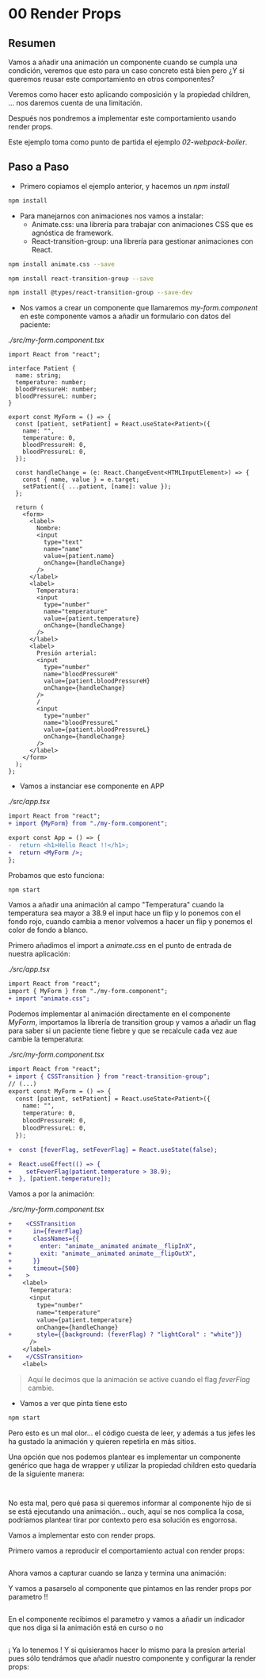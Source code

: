 # 00 Render Props

## Resumen

Vamos a añadir una animación un componente cuando se cumpla una condición, veremos que esto para un caso
concreto está bien pero ¿Y si queremos reusar este comportamiento en otros componentes?

Veremos como hacer esto aplicando composición y la propiedad children, ... nos daremos cuenta
de una limitación.

Después nos pondremos a implementar este comportamiento usando render props.

Este ejemplo toma como punto de partida el ejemplo _02-webpack-boiler_.

## Paso a Paso

- Primero copiamos el ejemplo anterior, y hacemos un _npm install_

```bash
npm install
```

- Para manejarnos con animaciones nos vamos a instalar:
  - Animate.css: una librería para trabajar con animaciones CSS que es agnóstica de framework.
  - React-transition-group: una librería para gestionar animaciones con React.

```bash
npm install animate.css --save
```

```bash
npm install react-transition-group --save
```

```bash
npm install @types/react-transition-group --save-dev
```

- Nos vamos a crear un componente que llamaremos _my-form.component_ en este
  componente vamos a añadir un formulario con datos del paciente:

_./src/my-form.component.tsx_

```tsx
import React from "react";

interface Patient {
  name: string;
  temperature: number;
  bloodPressureH: number;
  bloodPressureL: number;
}

export const MyForm = () => {
  const [patient, setPatient] = React.useState<Patient>({
    name: "",
    temperature: 0,
    bloodPressureH: 0,
    bloodPressureL: 0,
  });

  const handleChange = (e: React.ChangeEvent<HTMLInputElement>) => {
    const { name, value } = e.target;
    setPatient({ ...patient, [name]: value });
  };

  return (
    <form>
      <label>
        Nombre:
        <input
          type="text"
          name="name"
          value={patient.name}
          onChange={handleChange}
        />
      </label>
      <label>
        Temperatura:
        <input
          type="number"
          name="temperature"
          value={patient.temperature}
          onChange={handleChange}
        />
      </label>
      <label>
        Presión arterial:
        <input
          type="number"
          name="bloodPressureH"
          value={patient.bloodPressureH}
          onChange={handleChange}
        />
        /
        <input
          type="number"
          name="bloodPressureL"
          value={patient.bloodPressureL}
          onChange={handleChange}
        />
      </label>
    </form>
  );
};
```

- Vamos a instanciar ese componente en APP

_./src/app.tsx_

```diff
import React from "react";
+ import {MyForm} from "./my-form.component";

export const App = () => {
-  return <h1>Hello React !!</h1>;
+  return <MyForm />;
};
```

Probamos que esto funciona:

```bash
npm start
```

Vamos a añadir una animación al campo "Temperatura" cuando la temperatura sea mayor a 38.9 el input hace un flip y lo ponemos con el fondo rojo, cuando
cambia a menor volvemos a hacer un flip y ponemos el color de fondo a blanco.

Primero añadimos el import a _animate.css_ en el punto de entrada
de nuestra aplicación:

_./src/app.tsx_

```diff
import React from "react";
import { MyForm } from "./my-form.component";
+ import "animate.css";
```

Podemos implementar al animación directamente en el componente _MyForm_,
importamos la librería de transition group y vamos a añadir un flag
para saber si un paciente tiene fiebre y que se recalcule cada
vez aue cambie la temperatura:

_./src/my-form.component.tsx_

```diff
import React from "react";
+ import { CSSTransition } from "react-transition-group";
// (...)
export const MyForm = () => {
  const [patient, setPatient] = React.useState<Patient>({
    name: "",
    temperature: 0,
    bloodPressureH: 0,
    bloodPressureL: 0,
  });

+  const [feverFlag, setFeverFlag] = React.useState(false);

+  React.useEffect(() => {
+    setFeverFlag(patient.temperature > 38.9);
+  }, [patient.temperature]);
```

Vamos a por la animación:

_./src/my-form.component.tsx_

```diff
+    <CSSTransition
+      in={feverFlag}
+      classNames={{
+        enter: "animate__animated animate__flipInX",
+        exit: "animate__animated animate__flipOutX",
+      }}
+      timeout={500}
+    >
    <label>
      Temperatura:
      <input
        type="number"
        name="temperature"
        value={patient.temperature}
        onChange={handleChange}
+       style={{background: (feverFlag) ? "lightCoral" : "white"}}
      />
    </label>
+    </CSSTransition>
    <label>
```

> Aquí le decimos que la animación se active cuando el flag _feverFlag_ cambie.

- Vamos a ver que pinta tiene esto

```bash
npm start
```

Pero esto es un mal olor... el código cuesta de leer, y además a tus jefes
les ha gustado la animación y quieren repetirla en más sitios.

Una opción que nos podemos plantear es implementar un componente genérico que
haga de wrapper y utilizar la propiedad children esto quedaría de la
siguiente manera:

```tsx

```

```diff

```

No esta mal, pero qué pasa si queremos informar al componente hijo de
si se está ejecutando una animación... ouch, aquí se nos complica la cosa,
podríamos plantear tirar por contexto pero esa solución es engorrosa.

Vamos a implementar esto con render props.

Primero vamos a reproducir el comportamiento actual con render props:

```

```

Ahora vamos a capturar cuando se lanza y termina una animación:

Y vamos a pasarselo al componente que pintamos en las render props
por parametro !!

```tsx

```

En el componente recibimos el parametro y vamos a añadir un indicador
que nos diga si la animación está en curso o no

```diff

```

¡ Ya lo tenemos ! Y si quisieramos hacer lo mismo para la presíon arterial
pues sólo tendrámos que añadir nuestro componente y configurar la render props:

```diff

```
